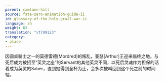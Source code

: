 ```yaml
---
parent: camlann-hill
source: fate-zero-animation-guide-ii
id: glossary-of-the-holy-grail-war-ii
language: zh
weight: 63
translation: "vt789123"
category:
- place
---
```


因圆桌骑士之一的莫德雷德[Mordred]的叛乱，亚瑟[Arthur]王迎来临终之地。与死后成为被招至“英灵之座”的Servant的其他英灵不同，以死后灵魂作为担保的活着成为英灵的Saber，直到她得到圣杯为止，会多次被叫回到这个死之前的时间轴。
